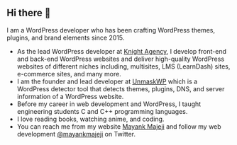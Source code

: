 ## Hi there 👋

<!--
**MayankMajeji/mayankmajeji** is a ✨ _special_ ✨ repository because its `README.md` (this file) appears on your GitHub profile. 
-->

I am a WordPress developer who has been crafting WordPress themes, plugins, and brand elements since 2015. 

* As the lead WordPress developer at [Knight Agency](https://knightagency.com/), I develop front-end and back-end WordPress websites and deliver high-quality WordPress websites of different niches including, multisites, LMS (LearnDash) sites, e-commerce sites, and many more.
* I am the founder and lead developer at [UnmaskWP](https://unmaskwp.com) which is a WordPress detector tool that detects themes, plugins, DNS, and server information of a WordPress website. 
* Before my career in web development and WordPress, I taught engineering students C and C++ programming languages. 
* I love reading books, watching anime, and coding. 
* You can reach me from my website [Mayank Majeji](mayankmajeji.com) and follow my web development [@mayankmajeji](https://twitter.com/mayankmajeji) on Twitter.
